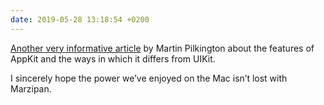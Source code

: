 ```yaml
---
date: 2019-05-28 13:18:54 +0200
---
```


[Another very informative article](https://pilky.me/appreciating-appkit-part-2/) by Martin Pilkington about the features of AppKit and the ways in which it differs from UIKit.

I sincerely hope the power we’ve enjoyed on the Mac isn’t lost with Marzipan.
